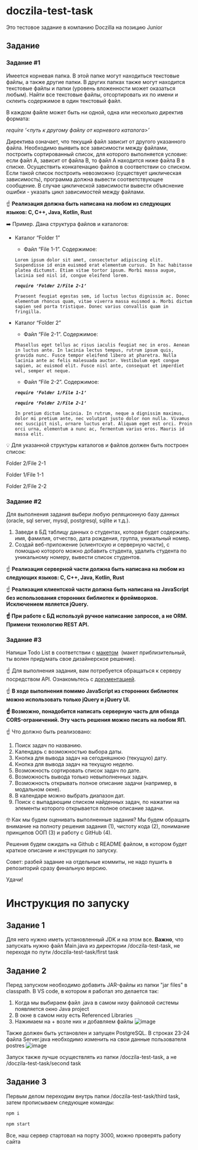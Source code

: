 # doczila-test-task
Это тестовое задание в компанию Doczilla на позицию Junior

## Задание
### **Задание #1**

Имеется корневая папка. В этой папке могут находиться текстовые файлы, а также другие папки. В других папках также могут находится текстовые файлы и папки (уровень вложенности может оказаться любым). Найти все текстовые файлы, отсортировать их по имени и склеить содержимое в один текстовый файл.

В каждом файле может быть ни одной, одна или несколько директив формата:

*require ‘<путь к другому файлу от корневого каталога>’*

Директива означает, что текущий файл зависит от другого указанного файла. Необходимо выявить все зависимости между файлами, построить сортированный список, для которого выполняется условие: если файл А, зависит от файла В, то файл А находится ниже файла В в списке. Осуществить конкатенацию файлов в соответствии со списком. Если такой список построить невозможно (существует циклическая зависимость), программа должна вывести соответствующее сообщение. В случае циклической зависимости вывести объяснение ошибки - указать цикл зависимостей между файлами.

☝ **Реализация должна быть написана на любом из следующих языков: C, C++, Java, Kotlin, Rust**

➡️ Пример. Дана структура файлов и каталогов:

- Каталог “Folder 1”
    - Файл “File 1-1”. Содержимое:
    
    `Lorem ipsum dolor sit amet, consectetur adipiscing elit. Suspendisse id enim euismod erat elementum cursus. In hac habitasse platea dictumst. Etiam vitae tortor ipsum. Morbi massa augue, lacinia sed nisl id, congue eleifend lorem.`
    
    ***`require ‘Folder 2/File 2-1’`***
    
    `Praesent feugiat egestas sem, id luctus lectus dignissim ac. Donec elementum rhoncus quam, vitae viverra massa euismod a. Morbi dictum sapien sed porta tristique. Donec varius convallis quam in fringilla.`
    
- Каталог “Folder 2”
    - Файл “File 2-1”. Содержимое:
    
    `Phasellus eget tellus ac risus iaculis feugiat nec in eros. Aenean in luctus ante. In lacinia lectus tempus, rutrum ipsum quis, gravida nunc. Fusce tempor eleifend libero at pharetra. Nulla lacinia ante ac felis malesuada auctor. Vestibulum eget congue sapien, ac euismod elit. Fusce nisl ante, consequat et imperdiet vel, semper et neque.`
    
    - Файл “File 2-2”. Содержимое:
    
    ***`require ‘Folder 1/File 1-1’`***
    
    ***`require ‘Folder 2/File 2-1’`***
    
    `In pretium dictum lacinia. In rutrum, neque a dignissim maximus, dolor mi pretium ante, nec volutpat justo dolor non nulla. Vivamus nec suscipit nisl, ornare luctus erat. Aliquam eget est orci. Proin orci urna, elementum a nunc ac, fermentum varius eros. Mauris id massa elit.`
    

💡 Для указанной структуры каталогов и файлов должен быть построен список:

Folder 2/File 2-1

Folder 1/File 1-1

Folder 2/File 2-2

### **Задание #2**

Для выполнения задания выбери любую реляционную базу данных (oracle, sql server, mysql, postgresql, sqlite и т.д.).

1. Заведи в БД таблицу данных о студентах, которая будет содержать: имя, фамилия, отчество, дата рождения, группа, уникальный номер.
2. Создай веб-приложение (клиентскую и серверную части), с помощью которого можно добавить студента, удалить студента по уникальному номеру, вывести список студентов.

☝ **Реализация серверной части должна быть написана на любом из следующих языков: C, C++, Java, Kotlin, Rust**

☝ **Реализация клиентской части должна быть написана на JavaScript без использования сторонних библиотек и фреймворков. Исключением является jQuery.**

**☝ При работе с БД используй ручное написание запросов, а не ORM. Примени технологию REST API.**

### **Задание #3**

Напиши Todo List в соответствии с [макетом](https://www.figma.com/file/vBoI7L0RN55cH4pB9TTShS/%D0%9C%D0%B0%D0%BA%D0%B5%D1%82-%D1%81%D1%82%D1%80%D0%B0%D0%BD%D0%B8%D1%86%D1%8B-%D0%B4%D0%BB%D1%8F-%D0%B7%D0%B0%D0%B4%D0%B0%D0%BD%D0%B8%D1%8F-3?node-id=0%3A1)  (макет приблизительный, ты волен придумать свое дизайнерское решение).

☝ Для выполнения задания, вам потребуется обращаться к серверу посредством API. Ознакомьтесь с [документацией](https://todo.doczilla.pro/swagger-ui/index.html?configUrl=/v3/api-docs/swagger-config).

☝ **В ходе выполнения помимо JavaScript из сторонних библиотек можно использовать только jQuery и jQuery UI.**

**☝ Возможно, понадобится написать серверную часть для обхода CORS-ограничений. Эту часть решения можно писать на любом ЯП.**

☝ Что должно быть реализовано:

1. Поиск задач по названию.
2. Календарь с возможностью выбора даты.
3. Кнопка для вывода задач на сегодняшнюю (текущую) дату.
4. Кнопка для вывода задач на текущую неделю.
5. Возможность сортировать список задач по дате.
6. Возможность вывода только невыполненных задач.
7. Возможность открывать полное описание задачи (например, в модальном окне).
8. В календаре можно выбрать диапазон дат.
9. Поиск с выпадающим списком найденных задач, по нажатии на элементы которого открывается полное описание задачи.

🤓 Как мы будем оценивать выполненные задания? Мы будем обращать внимание на полноту решения задания (1), чистоту кода (2), понимание принципов ООП (3) и работу с GitHub (4).

Решения будем ожидать на Github с README файлом, в котором будет краткое описание и инструкция по запуску.

Совет: разбей задание на отдельные коммиты, не надо пушить в репозиторий сразу финальную версию.

Удачи!

# **Инструкция по запуску**
## Задание 1
Для него нужно иметь установленный JDK и на этом все. **Важно**, что запускать нужно файл Main.java из директории /doczila-test-task, не переходя по пути /doczila-test-task/first task

## Задание 2
Перед запуском необходимо добавить JAR-файлы из папки "jar files" в classpath. В VS code, в котором я работал это делается так:
1. Когда мы выбираем файл .java в самом низу файловой системы появляется окно Java project
2. В окне в самом низу есть Referenced Libraries
3. Нажимаем на + возле них и добавляем файлы
![image](https://github.com/Wozgard/doczila-test-task/assets/85787438/9f8be44b-647d-4be7-b653-f46370986fdd)

Также должен быть установлен и запущен PostgreSQL. В строках 23-24 файла Server.java необходимо изменить на свои данные пользователя postres
![image](https://github.com/Wozgard/doczila-test-task/assets/85787438/c7e1e0ba-c649-4817-ac21-09cdb2574e33)

Запуск также лучше осуществлять из папки /doczila-test-task, а не /doczila-test-task/second task

## Задание 3
Первым делом переходим внутрь папки /doczila-test-task/third task, затем прописываем следующие команды:
```bash
npm i
```
```bash
npm start
```
Все, наш сервер стартовал на порту 3000, можно проверять работу сайта
